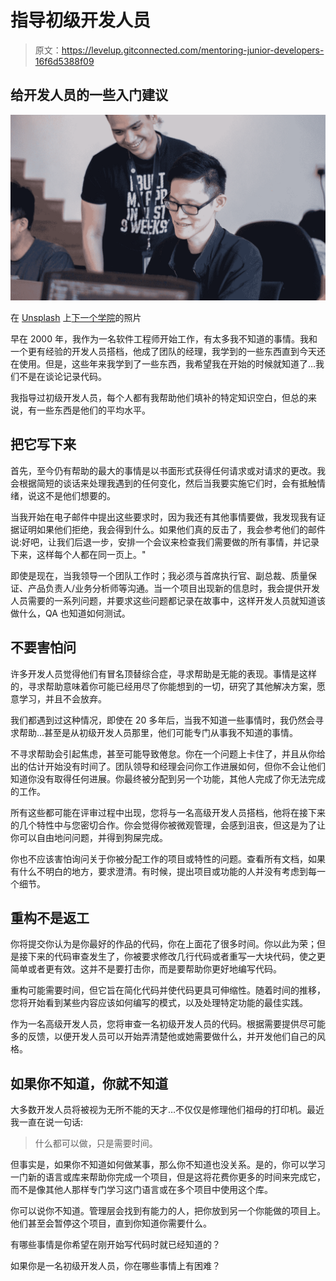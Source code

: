 # 指导初级开发人员

> 原文：<https://levelup.gitconnected.com/mentoring-junior-developers-16f6d5388f09>

## 给开发人员的一些入门建议

![](img/6f71ca0cc162f8c83c08fb897d422d92.png)

在 [Unsplash](https://unsplash.com?utm_source=medium&utm_medium=referral) 上[下一个学院](https://unsplash.com/@next_academy?utm_source=medium&utm_medium=referral)的照片

早在 2000 年，我作为一名软件工程师开始工作，有太多我不知道的事情。我和一个更有经验的开发人员搭档，他成了团队的经理，我学到的一些东西直到今天还在使用。但是，这些年来我学到了一些东西，我希望我在开始的时候就知道了…我们不是在谈论记录代码。

我指导过初级开发人员，每个人都有我帮助他们填补的特定知识空白，但总的来说，有一些东西是他们的平均水平。

## 把它写下来

首先，至今仍有帮助的最大的事情是以书面形式获得任何请求或对请求的更改。我会根据简短的谈话来处理我遇到的任何变化，然后当我要实施它们时，会有抵触情绪，说这不是他们想要的。

当我开始在电子邮件中提出这些要求时，因为我还有其他事情要做，我发现我有证据证明如果他们拒绝，我会得到什么。如果他们真的反击了，我会参考他们的邮件说:好吧，让我们后退一步，安排一个会议来检查我们需要做的所有事情，并记录下来，这样每个人都在同一页上。"

即使是现在，当我领导一个团队工作时；我必须与首席执行官、副总裁、质量保证、产品负责人/业务分析师等沟通。当一个项目出现新的信息时，我会提供开发人员需要的一系列问题，并要求这些问题都记录在故事中，这样开发人员就知道该做什么，QA 也知道如何测试。

## 不要害怕问

许多开发人员觉得他们有冒名顶替综合症，寻求帮助是无能的表现。事情是这样的，寻求帮助意味着你可能已经用尽了你能想到的一切，研究了其他解决方案，愿意学习，并且不会放弃。

我们都遇到过这种情况，即使在 20 多年后，当我不知道一些事情时，我仍然会寻求帮助…甚至是从初级开发人员那里，他们可能专门从事我不知道的事情。

不寻求帮助会引起焦虑，甚至可能导致倦怠。你在一个问题上卡住了，并且从你给出的估计开始没有时间了。团队领导和经理会问你工作进展如何，但你不会让他们知道你没有取得任何进展。你最终被分配到另一个功能，其他人完成了你无法完成的工作。

所有这些都可能在评审过程中出现，您将与一名高级开发人员搭档，他将在接下来的几个特性中与您密切合作。你会觉得你被微观管理，会感到沮丧，但这是为了让你可以自由地问问题，并得到狗屎完成。

你也不应该害怕询问关于你被分配工作的项目或特性的问题。查看所有文档，如果有什么不明白的地方，要求澄清。有时候，提出项目或功能的人并没有考虑到每一个细节。

## 重构不是返工

你将提交你认为是你最好的作品的代码，你在上面花了很多时间。你以此为荣；但是接下来的代码审查发生了，你被要求修改几行代码或者重写一大块代码，使之更简单或者更有效。这并不是要打击你，而是要帮助你更好地编写代码。

重构可能需要时间，但它旨在简化代码并使代码更具可伸缩性。随着时间的推移，您将开始看到某些内容应该如何编写的模式，以及处理特定功能的最佳实践。

作为一名高级开发人员，您将审查一名初级开发人员的代码。根据需要提供尽可能多的反馈，以便开发人员可以开始弄清楚他或她需要做什么，并开发他们自己的风格。

## 如果你不知道，你就不知道

大多数开发人员将被视为无所不能的天才…不仅仅是修理他们祖母的打印机。最近我一直在说一句话:

> 什么都可以做，只是需要时间。

但事实是，如果你不知道如何做某事，那么你不知道也没关系。是的，你可以学习一门新的语言或库来帮助你完成一个项目，但是这将花费你更多的时间来完成它，而不是像其他人那样专门学习这门语言或在多个项目中使用这个库。

你可以说你不知道。管理层会找到有能力的人，把你放到另一个你能做的项目上。他们甚至会暂停这个项目，直到你知道你需要什么。

有哪些事情是你希望在刚开始写代码时就已经知道的？

如果你是一名初级开发人员，你在哪些事情上有困难？
